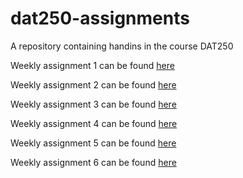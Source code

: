 # dat250-assignments
A repository containing handins in the course DAT250

Weekly assignment 1 can be found [here](/experiment-1/expass1.md)

Weekly assignment 2 can be found [here](/experiment-2/expass2.md)

Weekly assignment 3 can be found [here](/experiment-3/expass3.md)

Weekly assignment 4 can be found [here](/experiment-4/expass4.md)

Weekly assignment 5 can be found [here](/experiment-5/expass5.md)

Weekly assignment 6 can be found [here](/experiment-6/expass6.md)
